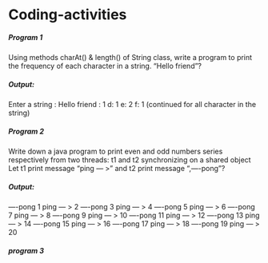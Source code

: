# Coding-activities
<html>
  
<h5> Program 1 </h5> 

Using methods charAt() & length() of String class, write a program to print the frequency of each character in a string. “Hello friend”?

<h5> Output: </h5>

Enter a string : Hello friend
 : 1 
d: 1 
e: 2 
f: 1
(continued for all character in the string)


<h5> Program 2 </h5>

Write down a java program to print even and odd numbers series respectively from two threads: t1 and t2 synchronizing on a shared object Let t1 print message “ping — >” and t2 print message “,—-pong”?

<h5> Output: </h5>

—-pong 1
ping — > 2
—-pong 3
ping — > 4
—-pong 5
ping — > 6
—-pong 7
ping — > 8
—-pong 9
ping — > 10
—-pong 11
ping — > 12
—-pong 13
ping — > 14
—-pong 15
ping — > 16
—-pong 17
ping — > 18
—-pong 19
ping — > 20

<h5> program 3 </h5>

</html>
